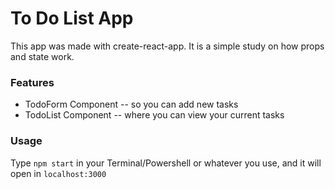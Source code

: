 # To Do List App

This app was made with create-react-app. It is a simple study on how props and state work.

### Features

- TodoForm Component -- so you can add new tasks
- TodoList Component -- where you can view your current tasks

### Usage

Type `npm start` in your Terminal/Powershell or whatever you use, and it will open in `localhost:3000`
